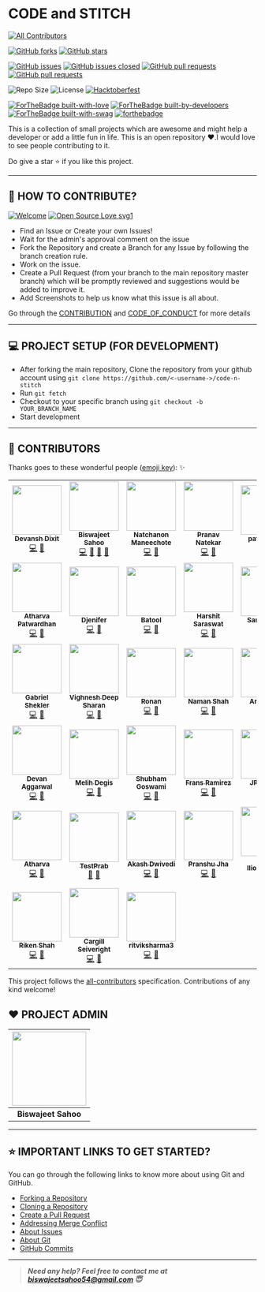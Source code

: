 # CODE and STITCH 
<!-- ALL-CONTRIBUTORS-BADGE:START - Do not remove or modify this section -->
[![All Contributors](https://img.shields.io/badge/all_contributors-38-orange.svg?style=flat-square)](#contributors-)
<!-- ALL-CONTRIBUTORS-BADGE:END -->

<!-- ALL-CONTRIBUTORS-BADGE:START - Do not remove or modify this section -->
<!-- [![All Contributors](https://img.shields.io/badge/all_contributors-24-orange.svg?style=flat-square)](#contributors-) --->
<!-- ALL-CONTRIBUTORS-BADGE:END -->
[![GitHub forks](https://img.shields.io/github/forks/bislara/code-n-stitch.svg?style=social&label=Fork&maxAge=2592000)](https://gitHub.com/bislara/code-n-stitch/network/)
[![GitHub stars](https://img.shields.io/github/stars/bislara/code-n-stitch.svg?style=social&label=Star&maxAge=2592000)](https://bislara/code-n-stitch/stargazers/)


[![GitHub issues](https://img.shields.io/github/issues/bislara/code-n-stitch.svg)](https://github.com/bislara/code-n-stitch/issues)
[![GitHub issues closed](https://img.shields.io/github/issues-closed/bislara/code-n-stitch.svg)](https://github.com/bislara/code-n-stitch/issues?q=is%3Aissue+is%3Aclosed)
[![GitHub pull requests](https://img.shields.io/github/issues-pr/bislara/code-n-stitch.svg)](https://github.com/bislara/code-n-stitch/pulls)
[![GitHub pull requests](https://img.shields.io/github/issues-pr-closed/bislara/code-n-stitch.svg)](https://github.com/bislara/code-n-stitch/pulls?q=is%3Apr+is%3Aclosed)


![Repo Size](https://img.shields.io/github/repo-size/bislara/code-n-stitch.svg)
![License](https://img.shields.io/github/license/bislara/code-n-stitch.svg)
[![Hacktoberfest](https://img.shields.io/github/hacktoberfest/2020/bislara/code-n-stitch?suggestion_label=help%20wanted.svg)](https://github.com/bislara/code-n-stitch/issues)


[![ForTheBadge built-with-love](http://ForTheBadge.com/images/badges/built-with-love.svg)](http://ForTheBadge.com)
[![ForTheBadge built-by-developers](http://ForTheBadge.com/images/badges/built-by-developers.svg)](http://ForTheBadge.com)
[![ForTheBadge built-with-swag](http://ForTheBadge.com/images/badges/built-with-swag.svg)](http://ForTheBadge.com)
[![forthebadge](https://forthebadge.com/images/badges/open-source.svg)](https://forthebadge.com)
<!--[![ForTheBadge makes-people-smile](http://ForTheBadge.com/images/badges/makes-people-smile.svg)](http://ForTheBadge.com) -->

This is a collection of small projects which are awesome and might help a developer or add a little fun in life. 
This is an open repository ❤️.I would love to see people contributing to it.

Do give a star ⭐ if you like this project. 

---

## 🤝 HOW TO CONTRIBUTE?

[![Welcome](https://img.shields.io/badge/PRs-welcome-brightgreen.svg?style=flat-square)]()
[![Open Source Love svg1](https://badges.frapsoft.com/os/v1/open-source.svg?v=103)](https://github.com/ellerbrock/open-source-badges/)

- Find an Issue or Create your own Issues!
- Wait for the admin's approval comment on the issue 
- Fork the Repository and create a Branch for any Issue by following the branch creation rule.
- Work on the issue.
- Create a Pull Request (from your branch to the main repository master branch) which will be promptly reviewed and suggestions would be added to improve it.
- Add Screenshots to help us know what this issue is all about.

Go through the [CONTRIBUTION](https://github.com/bislara/code-n-stitch/blob/master/CONTRIBUTING.md) and [CODE_OF_CONDUCT](https://github.com/bislara/code-n-stitch/blob/master/CODE_OF_CONDUCT.md) for more details

---

## 💻 PROJECT SETUP (FOR DEVELOPMENT)
* After forking the main repository, Clone the repository from your github account using `git clone https://github.com/<-username->/code-n-stitch`
* Run `git fetch`
* Checkout to your specific branch using `git checkout -b YOUR_BRANCH_NAME`
* Start development

---

## 💪 CONTRIBUTORS

Thanks goes to these wonderful people ([emoji key](https://allcontributors.org/docs/en/emoji-key)): ✨

<!-- ALL-CONTRIBUTORS-LIST:START - Do not remove or modify this section -->
<!-- prettier-ignore-start -->
<!-- markdownlint-disable -->
<table>
  <tr>
    <td align="center"><a href="https://github.com/DevanshD3"><img src="https://avatars1.githubusercontent.com/u/64734319?v=4" width="100px;" alt=""/><br /><sub><b>Devansh Dixit</b></sub></a><br /><a href="https://github.com/bislara/code-n-stitch/commits?author=DevanshD3" title="Code">💻</a> <a href="https://github.com/bislara/code-n-stitch/commits?author=DevanshD3" title="Documentation">📖</a></td>
    <td align="center"><a href="https://github.com/bislara"><img src="https://avatars1.githubusercontent.com/u/35392585?v=4" width="100px;" alt=""/><br /><sub><b>Biswajeet Sahoo</b></sub></a><br /><a href="https://github.com/bislara/code-n-stitch/commits?author=bislara" title="Code">💻</a> <a href="https://github.com/bislara/code-n-stitch/commits?author=bislara" title="Documentation">📖</a> <a href="#maintenance-bislara" title="Maintenance">🚧</a> <a href="https://github.com/bislara/code-n-stitch/pulls?q=is%3Apr+reviewed-by%3Abislara" title="Reviewed Pull Requests">👀</a></td>
    <td align="center"><a href="https://github.com/Volku"><img src="https://avatars2.githubusercontent.com/u/24636605?v=4" width="100px;" alt=""/><br /><sub><b>Natchanon Maneechote</b></sub></a><br /><a href="https://github.com/bislara/code-n-stitch/commits?author=Volku" title="Code">💻</a> <a href="https://github.com/bislara/code-n-stitch/commits?author=Volku" title="Documentation">📖</a></td>
    <td align="center"><a href="http://pranav6670.github.io"><img src="https://avatars1.githubusercontent.com/u/31882923?v=4" width="100px;" alt=""/><br /><sub><b>Pranav  Natekar</b></sub></a><br /><a href="https://github.com/bislara/code-n-stitch/commits?author=pranav6670" title="Code">💻</a> <a href="https://github.com/bislara/code-n-stitch/commits?author=pranav6670" title="Documentation">📖</a></td>
    <td align="center"><a href="https://github.com/kamil200"><img src="https://avatars1.githubusercontent.com/u/38882087?v=4" width="100px;" alt=""/><br /><sub><b>patel kamil</b></sub></a><br /><a href="https://github.com/bislara/code-n-stitch/commits?author=kamil200" title="Code">💻</a> <a href="https://github.com/bislara/code-n-stitch/commits?author=kamil200" title="Documentation">📖</a></td>
    <td align="center"><a href="https://github.com/iamlordutkarsh"><img src="https://avatars0.githubusercontent.com/u/48874181?v=4" width="100px;" alt=""/><br /><sub><b>iamlordutkarsh</b></sub></a><br /><a href="https://github.com/bislara/code-n-stitch/commits?author=iamlordutkarsh" title="Code">💻</a> <a href="https://github.com/bislara/code-n-stitch/commits?author=iamlordutkarsh" title="Documentation">📖</a></td>
    <td align="center"><a href="http://girikishore.me"><img src="https://avatars2.githubusercontent.com/u/48059119?v=4" width="100px;" alt=""/><br /><sub><b>P Giri Kishore</b></sub></a><br /><a href="https://github.com/bislara/code-n-stitch/commits?author=pgirikishore" title="Code">💻</a> <a href="https://github.com/bislara/code-n-stitch/commits?author=pgirikishore" title="Documentation">📖</a></td>
  </tr>
  <tr>
    <td align="center"><a href="https://github.com/CodeSadhu"><img src="https://avatars0.githubusercontent.com/u/11538660?v=4" width="100px;" alt=""/><br /><sub><b>Atharva Patwardhan</b></sub></a><br /><a href="https://github.com/bislara/code-n-stitch/commits?author=CodeSadhu" title="Code">💻</a> <a href="https://github.com/bislara/code-n-stitch/commits?author=CodeSadhu" title="Documentation">📖</a></td>
    <td align="center"><a href="https://github.com/djeni98"><img src="https://avatars2.githubusercontent.com/u/25268297?v=4" width="100px;" alt=""/><br /><sub><b>Djenifer</b></sub></a><br /><a href="https://github.com/bislara/code-n-stitch/commits?author=djeni98" title="Code">💻</a> <a href="https://github.com/bislara/code-n-stitch/commits?author=djeni98" title="Documentation">📖</a></td>
    <td align="center"><a href="https://github.com/BatoolMM"><img src="https://avatars1.githubusercontent.com/u/53487593?v=4" width="100px;" alt=""/><br /><sub><b>Batool</b></sub></a><br /><a href="https://github.com/bislara/code-n-stitch/commits?author=BatoolMM" title="Code">💻</a> <a href="https://github.com/bislara/code-n-stitch/commits?author=BatoolMM" title="Documentation">📖</a></td>
    <td align="center"><a href="https://harshit-saraswat.github.io/css-personal-cv/"><img src="https://avatars0.githubusercontent.com/u/41959164?v=4" width="100px;" alt=""/><br /><sub><b>Harshit Saraswat</b></sub></a><br /><a href="https://github.com/bislara/code-n-stitch/commits?author=harshit-saraswat" title="Code">💻</a> <a href="https://github.com/bislara/code-n-stitch/commits?author=harshit-saraswat" title="Documentation">📖</a></td>
    <td align="center"><a href="https://github.com/Samikdevel"><img src="https://avatars3.githubusercontent.com/u/50578500?v=4" width="100px;" alt=""/><br /><sub><b>Samikdevel</b></sub></a><br /><a href="https://github.com/bislara/code-n-stitch/commits?author=Samikdevel" title="Code">💻</a> <a href="https://github.com/bislara/code-n-stitch/commits?author=Samikdevel" title="Documentation">📖</a></td>
    <td align="center"><a href="http://manikant.herokuapp.com/"><img src="https://avatars1.githubusercontent.com/u/52333306?v=4" width="100px;" alt=""/><br /><sub><b>Manikant Kumar</b></sub></a><br /><a href="https://github.com/bislara/code-n-stitch/commits?author=devil-cyber" title="Code">💻</a> <a href="https://github.com/bislara/code-n-stitch/commits?author=devil-cyber" title="Documentation">📖</a></td>
    <td align="center"><a href="https://github.com/adripo"><img src="https://avatars1.githubusercontent.com/u/26493496?v=4" width="100px;" alt=""/><br /><sub><b>adripo</b></sub></a><br /><a href="https://github.com/bislara/code-n-stitch/commits?author=adripo" title="Code">💻</a> <a href="https://github.com/bislara/code-n-stitch/commits?author=adripo" title="Documentation">📖</a></td>
  </tr>
  <tr>
    <td align="center"><a href="https://github.com/gs202"><img src="https://avatars0.githubusercontent.com/u/46564521?v=4" width="100px;" alt=""/><br /><sub><b>Gabriel Shekler</b></sub></a><br /><a href="https://github.com/bislara/code-n-stitch/commits?author=gs202" title="Code">💻</a> <a href="https://github.com/bislara/code-n-stitch/commits?author=gs202" title="Documentation">📖</a></td>
    <td align="center"><a href="https://vighnesh-responsive.netlify.app/"><img src="https://avatars1.githubusercontent.com/u/52296623?v=4" width="100px;" alt=""/><br /><sub><b>Vighnesh Deep Sharan</b></sub></a><br /><a href="https://github.com/bislara/code-n-stitch/commits?author=vighneshdeepweb" title="Code">💻</a> <a href="https://github.com/bislara/code-n-stitch/commits?author=vighneshdeepweb" title="Documentation">📖</a></td>
    <td align="center"><a href="http://ronanren.github.io"><img src="https://avatars0.githubusercontent.com/u/41382112?v=4" width="100px;" alt=""/><br /><sub><b>Ronan</b></sub></a><br /><a href="https://github.com/bislara/code-n-stitch/commits?author=ronanren" title="Code">💻</a> <a href="https://github.com/bislara/code-n-stitch/commits?author=ronanren" title="Documentation">📖</a></td>
    <td align="center"><a href="https://github.com/namanshah01"><img src="https://avatars1.githubusercontent.com/u/64421164?v=4" width="100px;" alt=""/><br /><sub><b>Naman Shah</b></sub></a><br /><a href="https://github.com/bislara/code-n-stitch/commits?author=namanshah01" title="Code">💻</a> <a href="https://github.com/bislara/code-n-stitch/commits?author=namanshah01" title="Documentation">📖</a></td>
    <td align="center"><a href="http://aliferous.xyz/"><img src="https://avatars2.githubusercontent.com/u/67703407?v=4" width="100px;" alt=""/><br /><sub><b>Aniket Pal</b></sub></a><br /><a href="https://github.com/bislara/code-n-stitch/commits?author=Aniket762" title="Code">💻</a> <a href="https://github.com/bislara/code-n-stitch/commits?author=Aniket762" title="Documentation">📖</a></td>
    <td align="center"><a href="https://github.com/megabyte98"><img src="https://avatars0.githubusercontent.com/u/61015154?v=4" width="100px;" alt=""/><br /><sub><b>megabyte98</b></sub></a><br /><a href="https://github.com/bislara/code-n-stitch/commits?author=megabyte98" title="Code">💻</a> <a href="https://github.com/bislara/code-n-stitch/commits?author=megabyte98" title="Documentation">📖</a></td>
    <td align="center"><a href="https://github.com/Double77x"><img src="https://avatars2.githubusercontent.com/u/1360313?v=4" width="100px;" alt=""/><br /><sub><b>Double 77</b></sub></a><br /><a href="https://github.com/bislara/code-n-stitch/commits?author=Double77x" title="Code">💻</a> <a href="https://github.com/bislara/code-n-stitch/commits?author=Double77x" title="Documentation">📖</a></td>
  </tr>
  <tr>
    <td align="center"><a href="https://github.com/devanaggarwal"><img src="https://avatars2.githubusercontent.com/u/42859208?v=4" width="100px;" alt=""/><br /><sub><b>Devan Aggarwal</b></sub></a><br /><a href="https://github.com/bislara/code-n-stitch/commits?author=devanaggarwal" title="Code">💻</a> <a href="https://github.com/bislara/code-n-stitch/commits?author=devanaggarwal" title="Documentation">📖</a></td>
    <td align="center"><a href="https://github.com/mdegis"><img src="https://avatars0.githubusercontent.com/u/1271373?v=4" width="100px;" alt=""/><br /><sub><b>Melih Degis</b></sub></a><br /><a href="https://github.com/bislara/code-n-stitch/commits?author=mdegis" title="Code">💻</a> <a href="https://github.com/bislara/code-n-stitch/commits?author=mdegis" title="Documentation">📖</a></td>
    <td align="center"><a href="https://github.com/shubham2704"><img src="https://avatars2.githubusercontent.com/u/40126673?v=4" width="100px;" alt=""/><br /><sub><b>Shubham Goswami</b></sub></a><br /><a href="https://github.com/bislara/code-n-stitch/commits?author=shubham2704" title="Code">💻</a> <a href="https://github.com/bislara/code-n-stitch/commits?author=shubham2704" title="Documentation">📖</a></td>
    <td align="center"><a href="http://fransramirez.hol.es"><img src="https://avatars1.githubusercontent.com/u/5842109?v=4" width="100px;" alt=""/><br /><sub><b>Frans Ramirez</b></sub></a><br /><a href="https://github.com/bislara/code-n-stitch/commits?author=Frans06" title="Code">💻</a> <a href="https://github.com/bislara/code-n-stitch/commits?author=Frans06" title="Documentation">📖</a></td>
    <td align="center"><a href="https://cyrili.co"><img src="https://avatars3.githubusercontent.com/u/19289022?v=4" width="100px;" alt=""/><br /><sub><b>JP Damas</b></sub></a><br /><a href="https://github.com/bislara/code-n-stitch/commits?author=cyrilico" title="Code">💻</a> <a href="https://github.com/bislara/code-n-stitch/commits?author=cyrilico" title="Documentation">📖</a></td>
    <td align="center"><a href="https://peteranyaogu.me"><img src="https://avatars1.githubusercontent.com/u/53627398?v=4" width="100px;" alt=""/><br /><sub><b>peso</b></sub></a><br /><a href="https://github.com/bislara/code-n-stitch/commits?author=peteruche21" title="Code">💻</a> <a href="https://github.com/bislara/code-n-stitch/commits?author=peteruche21" title="Documentation">📖</a></td>
    <td align="center"><a href="https://github.com/Lakshita2002"><img src="https://avatars1.githubusercontent.com/u/51129978?v=4" width="100px;" alt=""/><br /><sub><b>Lakshita Mohanty</b></sub></a><br /><a href="https://github.com/bislara/code-n-stitch/commits?author=Lakshita2002" title="Code">💻</a> <a href="https://github.com/bislara/code-n-stitch/commits?author=Lakshita2002" title="Documentation">📖</a></td>
  </tr>
  <tr>
    <td align="center"><a href="https://github.com/Atharva8"><img src="https://avatars2.githubusercontent.com/u/32236450?v=4" width="100px;" alt=""/><br /><sub><b>Atharva</b></sub></a><br /><a href="https://github.com/bislara/code-n-stitch/commits?author=Atharva8" title="Code">💻</a> <a href="https://github.com/bislara/code-n-stitch/commits?author=Atharva8" title="Documentation">📖</a></td>
    <td align="center"><a href="https://github.com/TestPrab"><img src="https://avatars3.githubusercontent.com/u/59395410?v=4" width="100px;" alt=""/><br /><sub><b>TestPrab</b></sub></a><br /><a href="#tool-TestPrab" title="Tools">🔧</a> <a href="https://github.com/bislara/code-n-stitch/commits?author=TestPrab" title="Documentation">📖</a></td>
    <td align="center"><a href="https://github.com/bunnysworld"><img src="https://avatars1.githubusercontent.com/u/42912055?v=4" width="100px;" alt=""/><br /><sub><b>Akash Dwivedi</b></sub></a><br /><a href="https://github.com/bislara/code-n-stitch/commits?author=bunnysworld" title="Code">💻</a> <a href="https://github.com/bislara/code-n-stitch/commits?author=bunnysworld" title="Documentation">📖</a></td>
    <td align="center"><a href="http://volt9801.github.io/portfolio"><img src="https://avatars0.githubusercontent.com/u/58560660?v=4" width="100px;" alt=""/><br /><sub><b>Pranshu Jha</b></sub></a><br /><a href="https://github.com/bislara/code-n-stitch/commits?author=volt9801" title="Code">💻</a> <a href="https://github.com/bislara/code-n-stitch/commits?author=volt9801" title="Documentation">📖</a></td>
    <td align="center"><a href="https://github.com/maxily1"><img src="https://avatars1.githubusercontent.com/u/55281456?v=4" width="100px;" alt=""/><br /><sub><b>Max Iliouchenko</b></sub></a><br /><a href="https://github.com/bislara/code-n-stitch/commits?author=maxily1" title="Code">💻</a> <a href="https://github.com/bislara/code-n-stitch/commits?author=maxily1" title="Documentation">📖</a></td>
    <td align="center"><a href="https://github.com/im-adithya"><img src="https://avatars1.githubusercontent.com/u/64399555?v=4" width="100px;" alt=""/><br /><sub><b>Adithya Vardhan</b></sub></a><br /><a href="https://github.com/bislara/code-n-stitch/commits?author=im-adithya" title="Code">💻</a> <a href="https://github.com/bislara/code-n-stitch/commits?author=im-adithya" title="Documentation">📖</a></td>
    <td align="center"><a href="https://github.com/sarita1124"><img src="https://avatars0.githubusercontent.com/u/54797295?v=4" width="100px;" alt=""/><br /><sub><b>Sarita Kumari</b></sub></a><br /><a href="https://github.com/bislara/code-n-stitch/commits?author=sarita1124" title="Code">💻</a> <a href="https://github.com/bislara/code-n-stitch/commits?author=sarita1124" title="Documentation">📖</a></td>
  </tr>
  <tr>
    <td align="center"><a href="https://github.com/Riken-Shah"><img src="https://avatars2.githubusercontent.com/u/63820270?v=4" width="100px;" alt=""/><br /><sub><b>Riken Shah</b></sub></a><br /><a href="https://github.com/bislara/code-n-stitch/commits?author=Riken-Shah" title="Code">💻</a> <a href="https://github.com/bislara/code-n-stitch/commits?author=Riken-Shah" title="Documentation">📖</a></td>
    <td align="center"><a href="https://github.com/gill876"><img src="https://avatars3.githubusercontent.com/u/43863285?v=4" width="100px;" alt=""/><br /><sub><b>Cargill Seiveright</b></sub></a><br /><a href="https://github.com/bislara/code-n-stitch/commits?author=gill876" title="Code">💻</a> <a href="https://github.com/bislara/code-n-stitch/commits?author=gill876" title="Documentation">📖</a></td>
    <td align="center"><a href="http://ritviksharma.in"><img src="https://avatars0.githubusercontent.com/u/28902203?v=4" width="100px;" alt=""/><br /><sub><b>ritviksharma3</b></sub></a><br /><a href="https://github.com/bislara/code-n-stitch/commits?author=ritviksharma3" title="Code">💻</a> <a href="https://github.com/bislara/code-n-stitch/commits?author=ritviksharma3" title="Documentation">📖</a></td>
  </tr>
</table>

<!-- markdownlint-enable -->
<!-- prettier-ignore-end -->
<!-- ALL-CONTRIBUTORS-LIST:END -->

This project follows the [all-contributors](https://github.com/all-contributors/all-contributors) specification. Contributions of any kind welcome!


## ❤️ PROJECT ADMIN

|                                     <a href="https://github.com/bislara"><img src="https://avatars1.githubusercontent.com/u/35392585?s=460&u=84d17486cf01da61c7ebc27143a4de86b02c5457&v=4" width=150px height=150px /></a>                                      |
| :-----------------------------------------------------------------------------------------------------------------------------------------------------------------------------------------------------------------------------------------------------------------: |
|                                                                                      <b>Biswajeet Sahoo</b>

---

## ⭐ IMPORTANT LINKS TO GET STARTED?

You can go through the following links to know more about using Git and GitHub.

- [Forking a Repository](https://help.github.com/en/github/getting-started-with-github/fork-a-repo)
- [Cloning a Repository](https://docs.github.com/en/desktop/contributing-and-collaborating-using-github-desktop/adding-and-cloning-repositories)
- [Create a Pull Request](https://docs.github.com/en/github/collaborating-with-issues-and-pull-requests/creating-a-pull-request)
- [Addressing Merge Conflict](https://docs.github.com/en/github/collaborating-with-issues-and-pull-requests/addressing-merge-conflicts)
- [About Issues](https://docs.github.com/en/github/managing-your-work-on-github/managing-your-work-with-issues)
- [About Git](https://docs.github.com/en/github/using-git)
- [GitHub Commits](https://docs.github.com/en/github/committing-changes-to-your-project)


---

> **_Need any help? Feel free to contact me at [biswajeetsahoo54@gmail.com](mailto:biswajeetsahoo54@gmail.com?Subject=CodenStitch) 😇_**

